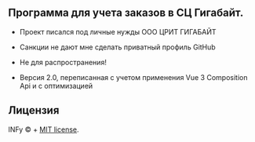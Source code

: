 ## Программа для учета заказов в СЦ Гигабайт.

- Проект писался под личные нужды ООО ЦРИТ ГИГАБАЙТ
- Санкции не дают мне сделать приватный профиль GitHub
- Не для распространения!

- Версия 2.0, переписанная с учетом применения Vue 3 Composition Api и с оптимизацией

## Лицензия

INFy © + [MIT license](https://opensource.org/licenses/MIT).

